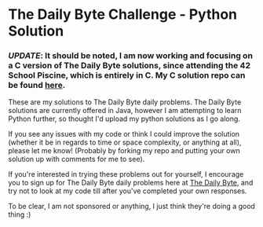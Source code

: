 <h1>The Daily Byte Challenge - Python Solution</h1>

<h3><i>UPDATE</i>: It should be noted, I am now working and focusing on a C version of The Daily Byte solutions, since attending the 42 School Piscine, which is entirely in C. My C solution repo can be found <a href="https://github.com/lachlanstephen/The-Daily-Byte-C-Solutions" rel="nofollow noreferrer noopener">here</a>.</h3>

<p>These are my solutions to The Daily Byte daily problems. The Daily Byte solutions are currently offered in Java, however I am attempting to learn Python further, so thought I'd upload my python solutions as I go along.</p>

<p>If you see any issues with my code or think I could improve the solution (whether it be in regards to time or space complexity, or anything at all), please let me know! (Probably by forking my repo and putting your own solution up with comments for me to see).</p>

<p>If you're interested in trying these problems out for yourself, I encourage you to sign up for The Daily Byte daily problems here at <a href="https://thedailybyte.dev" target="_blank" rel="nofollow noreferrer noopener">The Daily Byte</a>, and try not to look at my code till after you've completed your own responses.</p>

<p>To be clear, I am not sponsored or anything, I just think they're doing a good thing :)</p>
